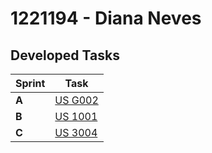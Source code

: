# 1221194 - Diana Neves
## Developed Tasks

| Sprint | Task     |
|--------|--------------------|
| **A**  | [US G002](../us_g002/readme.md) |
| **B**  | [US 1001](../us_1001/readme.md) |
| **C**  | [US 3004](../us_3004/readme.md) |
